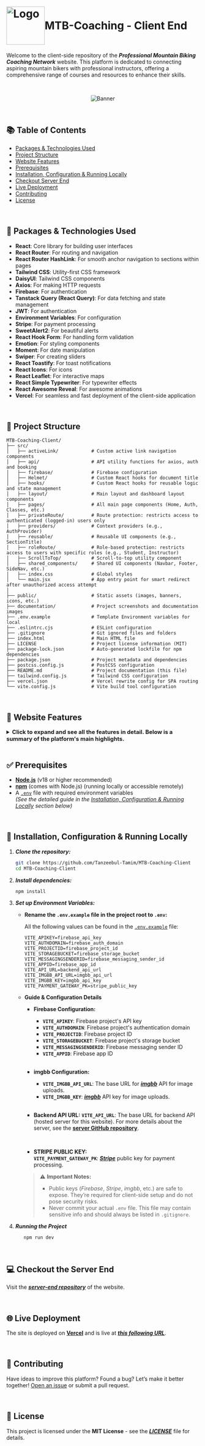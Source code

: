 <h1 style="display: flex; align-items: center;">
    <img src="./documentation/logo.png" alt="Logo" width="100"/>
    <span>MTB-Coaching - Client End</span>
</h1>

Welcome to the client-side repository of the **_Professional Mountain Biking Coaching Network_** website. This platform is dedicated to connecting aspiring mountain bikers with professional instructors, offering a comprehensive range of courses and resources to enhance their skills.

<br>

<p align="center">
   <img src="documentation/doc_banner.png" alt="Banner" />
</p>

<br>

## 📚 Table of Contents
- [Packages & Technologies Used](#-packages--technologies-used)
- [Project Structure](#-project-structure)
- [Website Features](#-website-features)
- [Prerequisites](#-prerequisites)
- [Installation, Configuration & Running Locally](#-installation-configuration--running-locally)
- [Checkout Server End](#-checkout-the-server-end)
- [Live Deployment](#-live-deployment)
- [Contributing](#-contributing)
- [License](#-license)

<br>

## 🧰 Packages & Technologies Used

- **React**: Core library for building user interfaces
- **React Router**: For routing and navigation
- **React Router HashLink**: For smooth anchor navigation to sections within pages
- **Tailwind CSS**: Utility-first CSS framework
- **DaisyUI**: Tailwind CSS components
- **Axios**: For making HTTP requests
- **Firebase**: For authentication
- **Tanstack Query (React Query)**: For data fetching and state management
- **JWT**: For authentication
- **Environment Variables**: For configuration
- **Stripe**: For payment processing
- **SweetAlert2**: For beautiful alerts
- **React Hook Form**: For handling form validation
- **Emotion**: For styling components
- **Moment**: For date manipulation
- **Swiper**: For creating sliders
- **React Toastify**: For toast notifications
- **React Icons**: For icons
- **React Leaflet**: For interactive maps
- **React Simple Typewriter**: For typewriter effects
- **React Awesome Reveal**: For awesome animations
- **Vercel**: For seamless and fast deployment of the client-side application

<br>

## 📁 Project Structure

```
MTB-Coaching-Client/
├── src/                       
│   ├── activeLink/            # Custom active link navigation components
│   ├── api/                   # API utility functions for axios, auth and booking
│   ├── firebase/              # Firebase configuration
│   ├── Helmet/                # Custom React hooks for document title
│   ├── hooks/                 # Custom React hooks for reusable logic and state management
│   ├── layout/                # Main layout and dashboard layout components
│   ├── pages/                 # All main page components (Home, Auth, Classes, etc.)
│   ├── privateRoute/          # Route protection: restricts access to authenticated (logged-in) users only
│   ├── providers/             # Context providers (e.g., AuthProvider)
│   ├── reusable/              # Reusable UI components (e.g., SectionTitle)
│   ├── roleRoute/             # Role-based protection: restricts access to users with specific roles (e.g., Student, Instructor)
│   ├── ScrollToTop/           # Scroll-to-top utility component
│   ├── shared_components/     # Shared UI components (Navbar, Footer, SideNav, etc.)
│   ├── index.css              # Global styles
│   └── main.jsx               # App entry point for smart redirect after unauthorized access attempt
│
├── public/                    # Static assets (images, banners, icons, etc.)
├── documentation/             # Project screenshots and documentation images
├── .env.example               # Template Environment variables for local 
├── .eslintrc.cjs              # ESLint configuration
├── .gitignore                 # Git ignored files and folders
├── index.html                 # Main HTML file
├── LICENSE                    # Project license information (MIT)
├── package-lock.json          # Auto-generated lockfile for npm dependencies
├── package.json               # Project metadata and dependencies
├── postcss.config.js          # PostCSS configuration
├── README.md                  # Project documentation (this file)
├── tailwind.config.js         # Tailwind CSS configuration
├── vercel.json                # Vercel rewrite config for SPA routing
└── vite.config.js             # Vite build tool configuration
```

<br>

## 🚀 Website Features

<details>
<summary>
   <span style="font-size:1.05em; font-weight:bold;">
      Click to expand and see all the features in detail. Below is a summary of the platform's main highlights.
   </span>
</summary>
</summary>

<br>

- ***Dynamic Home Page:*** Includes a slider, typewriter animation, popular instructors/courses, and embedded YouTube bike hack videos.
   <p align="center">
      <img src="documentation/dynamic-home-page.png" width="650" alt="Home 1"/>
   </p>

<br>

- ***Footer:*** A meaningful footer is present on all pages except dashboard, including a mini map, ensuring consistency and providing essential links or information.
   <p align="center">
      <img src="documentation/footer.png" width="750" alt="Banner"/>
   </p>

<br>

- ***Responsive Design:*** The entire website is built to be mobile-friendly and adapts seamlessly to smartphones.
   <p align="center">
      <img src="documentation/responsive.png" width="300" alt="Home 1"/>
   </p>

<br>

- ***Authentication:*** Users can register as instructors or students and log in using their registered email and password or social accounts.
   - ***Register:***
      - ***As Student:***
         <p align="center">
            <img src="documentation/registration-1.png" width="750"  alt="Student Registration"/>
         </p>

      - ***As Instructor:***
         <p align="center">
            <img src="documentation/registration-2.png" width="750"  alt="Student Registration"/>
         </p>

      - Both students and instructors can register by providing their name, email, contact number, address, gender, password, and a profile image.
      - Passwords must meet security requirements (minimum length, uppercase, digit, special character).
      - After registration, a verification email is sent to activate the account.

  <br>

  - ***Email Verification:***
      <p align="center">
         <img src="documentation/email-verification.png" width="750" alt="Login1"/>
      </p>
      <p align="center">
         <img src="documentation/email-verification-mail.png" width="750" alt="Login1"/>
      </p>

      - After registration, a verification email is sent to the user's email address.
      - Users must verify their email before they can log in.
      - If a user tries to log in without verifying their email, they will be prompted to verify first and logged out automatically.
      - A success message is shown after registration, instructing users to check their email for the verification link.

    <br>

   - ***Login:***
      <p align="center">
         <img src="documentation/login.png" width="750" alt="Login1"/>
      </p>

      - Captcha validation is required for login to enhance security.
      - Social login options ***(Google and Facebook)*** are also available for quick access.
      - Only users with verified emails can log in.

  <br>

  - ***Password Reset:***
      - ***Forgot Password:***
         <p align="center">
            <img src="documentation/password-reset.png" width="750" alt="Login1"/>
         </p>
         <p align="center">
            <img src="documentation/password-reset-mail.png" width="750" alt="Login1"/>
         </p>

         - Users can reset their password by clicking ***`Forgot password?`*** and entering their registered email.
         - A password reset email is sent to the user's registered email address which allows users to set a new password securely.

         <br>
      
      - ***Change Password:***
         <p align="center">
            <img src="documentation/change-password.png" width="750" alt="Login1"/>
         </p>     
         
         - Users can also update their password directly from their user dashboard after logging in.
      
   <br>

   - ***Social Authentication:***
      - ***Login with Google Account:***
         <p align="center">
            <img src="documentation/gmail-authentication.png" width="750" alt="Login1"/>
         </p>

      - ***Login with Facebook Account:***
         <p align="center">
            <img src="documentation/facebook-authentication.png" width="750" alt="Login1"/>
         </p>

         > **⚠️ Note:** <br>
         > Facebook login may not return your email or profile picture due to Facebook API limitations, especially because the app is not published since it's a practice project (business verification required). This is a Facebook/Meta restriction, not a bug in this app.
   
   <br>

   - ***Access Control:***
      - ***Private Routes:*** Dashboard and instructors' walls are protected and only accessible to authenticated users (requires signing in). Unauthenticated users are automatically redirected to the login page.

      <p align="center">
         <img src="documentation/private-route.gif" width="750" alt="Login1"/>
      </p>     
         
      <br>

      - ***Role-Based Routes:*** Some routes are further restricted based on user roles (e.g., only instructors can access course creation pages, only students can access payment pages). Unauthorized users are redirected and shown an appropriate message.

      <p align="center">
         <img src="documentation/role-route.gif" width="750" alt="Login1"/>
      </p>     

<br>

- ***Instructors Page:*** Users can search for instructors, view their name, email, and the number of courses they have taken. Users can also visit the instructors' individual walls for more detailed information.
  <p align="center">
     <img src="documentation/instructors.png" width="750" alt="Home 1"/>
  </p>

<br>

- ***Instructor's Wall:*** Separate dedicated page for each instructor to showcase all the courses offered by them.
   <p align="center">
   <img src="documentation/instructors-wall.png" width="750" alt="Home 1"/>
   </p>

<br>
  
- ***Courses Page:*** Users can search for courses, check seat status, view price details, see the instructor's name, and the course name. The page also allows users to book courses directly.
  <p align="center">
     <img src="documentation/courses.png" width="750" alt="Home 1"/>
  </p>

<br>

- ***Interactive Dashboard:*** Separate dashboards for students and instructors.
   <br>

  - ***Student Dashboard:*** 

    - ***User  Profile:*** View and update personal information, including password change.
      <p align="center">
         <img src="documentation/user-profile-s.png" width="850" alt="Home 1"/>
      </p>
      <p align="center">
         <img src="documentation/update-profile-s.png" width="850" alt="Home 1"/>
      </p>

      <br>

    - ***Booked Courses:*** Shows unpaid courses with basic details and cancellation options.
      <p align="center">
         <img src="documentation/booked-courses.png" width="850" alt="Home 1"/>
      </p>

      <br>

    - ***Enrolled Courses:*** Displays all paid and enrolled courses.
      <p align="center">
         <img src="documentation/enrolled-courses.png" width="850" alt="Home 1"/>
      </p>

      <br>

    - ***Payment Methods:*** Allows students to make secure payments via Stripe.
      <p align="center">
         <img src="documentation/payment.gif" width="850" alt="Home 1"/>
      </p>

      <br>

    - ***Payment History:*** Track transaction details, including status and timestamps.
      <p align="center">
         <img src="documentation/payment-history.png" width="850" alt="Home 1"/>
      </p>

   <br>

   - ***Instructor Dashboard:***

      - ***User  Profile:*** View and update personal information, including password change.
         <p align="center">
            <img src="documentation/user-profile-i.png" width="850" alt="Home 1"/>
         </p>
         <p align="center">
            <img src="documentation/update-profile-i.png" width="850" alt="Home 1"/>
         </p>

      <br>

      - ***My Wall (Instructor's public profile):***
         <p align="center">
            <img src="documentation/my-wall.png" width="850" alt="Instructor Wall"/>
         </p>

         - Instructors can access their own public profile page directly from their dashboard.
         - The instructor's wall cover image can be updated from the profile page in the dashboard.
         - Notice that instructors don't have a "Book Course" button on their own wall, unlike what students see on instructor profiles.

      <br>

      - ***Add a Course:*** A detailed form to create and publish new courses.
         <p align="center">
            <img src="documentation/add-a-course.png" width="850" alt="Home 1"/>
         </p>

      <br>

      - ***My Offered Courses:*** Lists all courses created by the instructor.
         <p align="center">
            <img src="documentation/my-courses.png" width="850" alt="Home 1"/>
         </p>   

      <br>

      - ***My Students:*** View and search all students enrolled in a specific course offered by the instructor.
         <p align="center">
            <img src="documentation/my-students.png" width="850" alt="Home 1"/>
         </p>   

         Instantly filter students using the integrated search feature by: 
         - Name
         - Email
         - Contact number

<br>

- ***Email System:*** This site supports transactional email notifications (such as enrollment confirmations and payment receipts) for users. This feature is implemented on the server side.

   <p align="center">
      <img src="https://raw.githubusercontent.com/Tanzeebul-Tamim/MTB-Coaching-Server/refs/heads/main/public/mail.png" width="850" alt="Banner"/>
   </p>
   
   For details, see the [**_Email System_ section in the server documentation**](https://github.com/Tanzeebul-Tamim/MTB-Coaching-Server#-email-system).

<br>

- ***404 Page:*** A custom 404 page is created with an added GIF, enhancing the user experience in case of page not found errors.
   <p align="center">
      <img src="documentation/not-found-404.gif" width="850" alt="Banner"/>
   </p>

<br>

- ***About Us Page:*** This page provides information about the website's purpose and other relevant details, helping users understand the mission and vision of the platform.
  <p align="center">
     <img src="documentation/about-us.png" width="750" alt="Home 1"/>
  </p>

<br>

- ***Legal Information Page:*** This page presents all legal information in a visually appealing, organized, and accessible format. Each section is directly accessible via anchor links from the site footer for user convenience.
   <p align="center">
     <img src="documentation/legal.png" width="750" alt="Legal Page"/>
   </p>


   - **Privacy Policy:** Clear explanation of how user data (e.g., Google login) is handled and protected. No tracking or data sharing involved.
   - **Terms of Service:** Describes the non-commercial, educational nature of the project and usage limitations.
   - **User Data Deletion:** Provides a simple manual process to request data removal via email.
   - **Cookie Notice:** Discloses use of essential cookies for authentication only — no analytics or tracking.

</details>

<br>

## ✅ Prerequisites

- [**Node.js**](https://nodejs.org/) (v18 or higher recommended)
- [**npm**](https://www.npmjs.com/) (comes with Node.js) (running locally or accessible remotely)
- A [`.env`](./.env.example) file with required environment variables  
  _(See the detailed guide in the [Installation, Configuration & Running Locally](#-installation-configuration--running-locally) section below)_

<br>

## 🔧 Installation, Configuration & Running Locally

1. **_Clone the repository:_**
   ```sh
   git clone https://github.com/Tanzeebul-Tamim/MTB-Coaching-Client
   cd MTB-Coaching-Client
   ```

2. **_Install dependencies:_**
   ```sh
   npm install
   ```

3. **_Set up Environment Variables:_**

    - **Rename the `.env.example` file in the project root to `.env`:**

        All the following values can be found in the [`.env.example`](./.env.example) file:

        ```env
        VITE_APIKEY=firebase_api_key
        VITE_AUTHDOMAIN=firebase_auth_domain
        VITE_PROJECTID=firebase_project_id
        VITE_STORAGEBUCKET=firebase_storage_bucket
        VITE_MESSAGINGSENDERID=firebase_messaging_sender_id
        VITE_APPID=firebase_app_id
        VITE_API_URL=backend_api_url
        VITE_IMGBB_API_URL=imgbb_api_url
        VITE_IMGBB_KEY=imgbb_api_key
        VITE_PAYMENT_GATEWAY_PK=stripe_public_key
        ```

    - **Guide & Configuration Details**

        - **Firebase Configuration:**
            - **`VITE_APIKEY`**: Firebase project's API key
            - **`VITE_AUTHDOMAIN`**: Firebase project's authentication domain
            - **`VITE_PROJECTID`**: Firebase project ID
            - **`VITE_STORAGEBUCKET`**: Firebase project's storage bucket
            - **`VITE_MESSAGINGSENDERID`**: Firebase messaging sender ID
            - **`VITE_APPID`**: Firebase app ID
            <br>        

        - **imgbb Configuration:**
            
            - **`VITE_IMGBB_API_URL`**: The base URL for [**_imgbb_**](https://imgbb.com/) API for image uploads.
            - **`VITE_IMGBB_KEY`**: [**_imgbb_**](https://imgbb.com/) API key for image uploads.
            <br>

         - **Backend API URL:**
            **`VITE_API_URL`**: The base URL for backend API (hosted server for this website).
            For more details about the server, see the [**server GitHub repository**](https://github.com/Tanzeebul-Tamim/MTB-Coaching-Server).
            
            <br>

        - **STRIPE PUBLIC KEY:**            
            **`VITE_PAYMENT_GATEWAY_PK`**: [**_Stripe_**](https://stripe.com/) public key for payment processing.
            <br>

        > ⚠️ **Important Notes:** <br>
        > - Public keys (_Firebase_, _Stripe_, _imgbb_, etc.) are safe to expose. They’re required for client-side setup and do not pose security risks.
        > - Never commit your actual `.env` file. This file may contain sensitive info and should always be listed in `.gitignore`.


4. **_Running the Project_**

   ```sh
      npm run dev
   ```

<br>

## 💻 Checkout the Server End
Visit the [**_server-end repository_**](https://github.com/Tanzeebul-Tamim/MTB-Coaching-Server) of the website.

<br>

## 🌐 Live Deployment

The site is deployed on [**Vercel**](https://vercel.com/) and is live at [***this following URL***](https://mtbcoachingnetwork.vercel.app/).

<br>

## 🤝 Contributing

Have ideas to improve this platform? Found a bug?
Let’s make it better together! [Open an issue](https://github.com/Tanzeebul-Tamim/MTB-Coaching-Client/issues) or submit a pull request.

<br>

## 📄 License
This project is licensed under the **MIT License** - see the [**_LICENSE_**](LICENSE) file for details.
